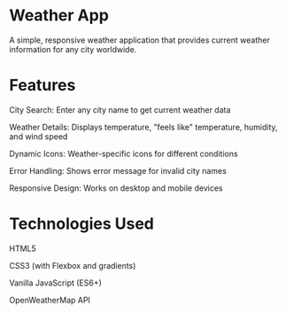 ﻿# Weather App

A simple, responsive weather application that provides current weather information for any city worldwide.

# Features

City Search: Enter any city name to get current weather data

Weather Details: Displays temperature, "feels like" temperature, humidity, and wind speed

Dynamic Icons: Weather-specific icons for different conditions

Error Handling: Shows error message for invalid city names

Responsive Design: Works on desktop and mobile devices

# Technologies Used

HTML5

CSS3 (with Flexbox and gradients)

Vanilla JavaScript (ES6+)

OpenWeatherMap API
